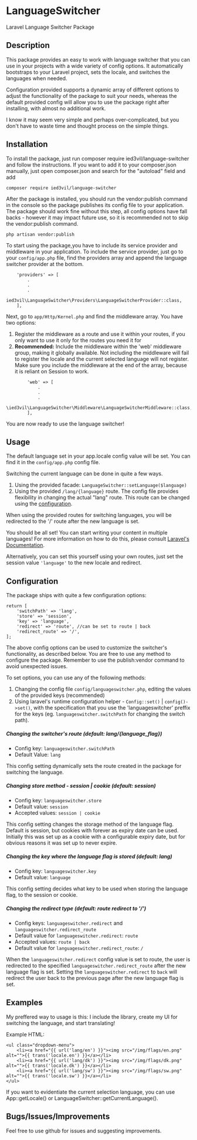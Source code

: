 # LanguageSwitcher
Laravel Language Switcher Package

## Description
This package provides an easy to work with language switcher that you can use in your projects with a wide variety of config options.
It automatically bootstraps to your Laravel project, sets the locale, and switches the languages when needed.

Configuration provided supports a dynamic array of different options to adjust the functionality of the package to suit your needs,
whereas the default provided config will allow you to use the package right after installing, with almost no additional work.

I know it may seem very simple and perhaps over-complicated, but you don't have to waste time and thought process on the simple things.

## Installation
To install the package, just run composer require ied3vil/language-switcher and follow the instructions.
If you want to add it to your composer.json manually, just open composer.json and search for the "autoload" field and add
```
composer require ied3vil/language-switcher
```

After the package is installed, you should run the vendor:publish command in the console so the package publishes its config file to your application.
The package should work fine without this step, all config options have fall backs - however it may impact future use, so it is recommended not to skip the vendor:publish command.
```
php artisan vendor:publish
```
To start using the package,you have to include its service provider and middleware in your application.
To include the service provider, just go to your `config/app.php` file, find the providers array and append the language switcher provider at the bottom.
```
    'providers' => [
        .
        .
        .
        ied3vil\LanguageSwitcher\Providers\LanguageSwitcherProvider::class,
    ],
```
Next, go to `app/Http/Kernel.php` and find the middleware array. You have two options:
1. Register the middleware as a route and use it within your routes, if you only want to use it only for the
routes you need it for
2. **Recommended:** Include the middleware within the 'web' middleware group, making it globally available.
Not including the middleware will fail to register the locale and the current selected language will not register.
Make sure you include the middleware at the end of the array, because it is reliant on Session to work.
```
        'web' => [
            .
            .
            .
            \ied3vil\LanguageSwitcher\Middleware\LanguageSwitcherMiddleware::class,
        ],
```


You are now ready to use the language switcher!

## Usage
The default language set in your app.locale config value will be set. You can find it in the `config/app.php` config file.

Switching the current language can be done in quite a few ways.

1. Using the provided facade: `LanguageSwitcher::setLanguage($language)`
2. Using the provided `/lang/{language}` route. The config file provides flexibility in changing the actual "lang" route.
This route can be changed using the [configuration](#configuration).

When using the provided routes for switching languages, you will be redirected to the '/' route after the new language is set.

You should be all set! You can start writing your content in multiple languages!
For more information on how to do this, please consult [Laravel's Documentation](https://laravel.com/docs/5.2/localization).

Alternatively, you can set this yourself using your own routes, just set the session value `'language'` to the new locale and redirect.

## Configuration
The package ships with quite a few configuration options:
```
return [
    'switchPath' => 'lang',
    'store' => 'session',
    'key' => 'language',
    'redirect' => 'route', //can be set to route | back
    'redirect_route' => '/',
];
```
The above config options can be used to customize the switcher's functionality, as described below.
You are free to use any method to configure the package. Remember to use the publish:vendor command to avoid unexpected issues.

To set options, you can use any of the following methods:
1. Changing the config file `config/languageswitcher.php`, editing the values of the provided keys (recommended)
2. Using laravel's runtime configuration helper - `Config::set()` | `config()->set()`, with the specification that you use the 'languageswitcher' preffix for the keys (eg. `languageswitcher.switchPath` for changing the switch path).

##### Changing the switcher's route (default: lang/{language_flag})
* Config key: `languageswitcher.switchPath`
* Default Value: `lang`

This config setting dynamically sets the route created in the package for switching the language.

##### Changing store method - session | cookie (default: session)
* Config key: `languageswitcher.store`
* Default value: `session`
* Accepted values: `session | cookie`

This config setting changes the storage method of the language flag.
Default is session, but cookies with forever as expiry date can be used.
Initially this was set up as a cookie with a configurable expiry date, but for obvious reasons it was set up to never expire.

##### Changing the key where the language flag is stored (default: lang)
* Config key: `languageswitcher.key`
* Default value: `language`

This config setting decides what key to be used when storing the language flag, to the session or cookie.

##### Changing the redirect type (default: route redirect to '/')
* Config keys: `languageswitcher.redirect` and `languageswitcher.redirect_route`
* Default value for `languageswitcher.redirect`: `route`
* Accepted values: `route | back`
* Default value for `languageswitcher.redirect_route`: `/`

When the `languageswitcher.redirect` config value is set to route, the user is redirected to the specified `languageswitcher.redirect_route` after the new language flag is set.
Setting the `languageswitcher.redirect` to `back` will redirect the user back to the previous page after the new language flag is set.

## Examples
My preffered way to usage is this: I include the library, create my UI for switching the language, and start translating!

Example HTML:
```
<ul class="dropdown-menu">
    <li><a href="{{ url('lang/en') }}"><img src="/img/flags/en.png" alt="">{{ trans('locale.en') }}</a></li>
    <li><a href="{{ url('lang/dk') }}"><img src="/img/flags/dk.png" alt="">{{ trans('locale.dk') }}</a></li>
    <li><a href="{{ url('lang/sw') }}"><img src="/img/flags/sw.png" alt="">{{ trans('locale.sw') }}</a></li>
</ul>
```
If you want to evidentiate the current selection language, you can use App::getLocale() or LanguageSwitcher::getCurrentLanguage().


## Bugs/Issues/Improvements
Feel free to use github for issues and suggesting improvements.
